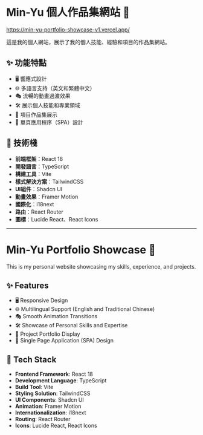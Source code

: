 # Min-Yu 個人作品集網站 🚀

https://min-yu-portfolio-showcase-v1.vercel.app/

這是我的個人網站，展示了我的個人技能、經驗和項目的作品集網站。

## ✨ 功能特點

- 🖥️ 響應式設計
- 🌐 多語言支持（英文和繁體中文）
- 🎭 流暢的動畫過渡效果
- 🛠️ 展示個人技能和專業領域
- 📂 項目作品集展示
- 📱 單頁應用程序（SPA）設計

## 🔧 技術棧

- **前端框架**：React 18
- **開發語言**：TypeScript
- **構建工具**：Vite
- **樣式解決方案**：TailwindCSS
- **UI組件**：Shadcn UI
- **動畫效果**：Framer Motion
- **國際化**：i18next
- **路由**：React Router
- **圖標**：Lucide React、React Icons

-------------------------------------------------------------------------------

# Min-Yu Portfolio Showcase 🚀

This is my personal website showcasing my skills, experience, and projects.

## ✨ Features

- 🖥️ Responsive Design
- 🌐 Multilingual Support (English and Traditional Chinese)
- 🎭 Smooth Animation Transitions
- 🛠️ Showcase of Personal Skills and Expertise
- 📂 Project Portfolio Display
- 📱 Single Page Application (SPA) Design

## 🔧 Tech Stack

- **Frontend Framework**: React 18
- **Development Language**: TypeScript
- **Build Tool**: Vite
- **Styling Solution**: TailwindCSS
- **UI Components**: Shadcn UI
- **Animation**: Framer Motion
- **Internationalization**: i18next
- **Routing**: React Router
- **Icons**: Lucide React, React Icons
